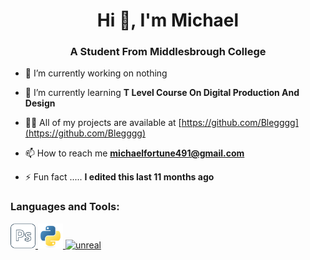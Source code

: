 <h1 align="center">Hi 👋, I'm Michael</h1>
<h3 align="center">A Student From Middlesbrough College</h3>

- 🔭 I’m currently working on nothing

- 🌱 I’m currently learning **T Level Course On Digital Production And Design**

- 👨‍💻 All of my projects are available at [https://github.com/Blegggg](https://github.com/Blegggg)

- 📫 How to reach me **michaelfortune491@gmail.com**

- ⚡ Fun fact ..... **I edited this last 11 months ago**



<h3 align="left">Languages and Tools:</h3>
<p align="left"> <a href="https://www.photoshop.com/en" target="_blank" rel="noreferrer"> <img src="https://raw.githubusercontent.com/devicons/devicon/master/icons/photoshop/photoshop-line.svg" alt="photoshop" width="40" height="40"/> </a> <a href="https://www.python.org" target="_blank" rel="noreferrer"> <img src="https://raw.githubusercontent.com/devicons/devicon/master/icons/python/python-original.svg" alt="python" width="40" height="40"/> </a> <a href="https://unrealengine.com/" target="_blank" rel="noreferrer"> <img src="https://raw.githubusercontent.com/kenangundogan/fontisto/036b7eca71aab1bef8e6a0518f7329f13ed62f6b/icons/svg/brand/unreal-engine.svg" alt="unreal" width="40" height="40"/> </a> </p>
